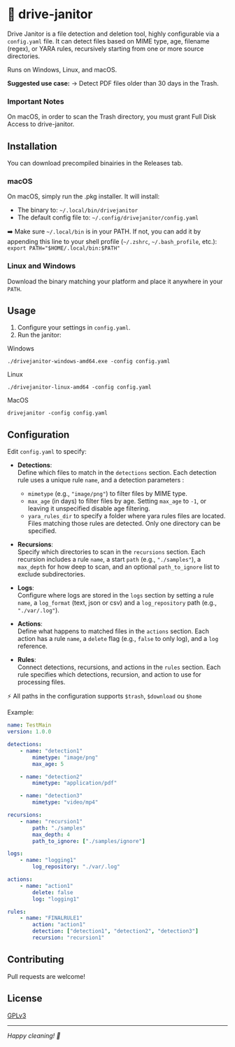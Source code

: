 # 🚗 drive-janitor

Drive Janitor is a file detection and deletion tool, highly configurable via a `config.yaml` file.
It can detect files based on MIME type, age, filename (regex), or YARA rules, recursively starting from one or more source directories.

Runs on Windows, Linux, and macOS.

**Suggested use case:**
-> Detect PDF files older than 30 days in the Trash.

### Important Notes

On macOS, in order to scan the Trash directory, you must grant Full Disk Access to drive-janitor.

## Installation

You can download precompiled binairies in the Releases tab.

### macOS

On macOS, simply run the .pkg installer.
It will install:
- The binary to: `~/.local/bin/drivejanitor`
- The default config file to: `~/.config/drivejanitor/config.yaml`

➡️ Make sure `~/.local/bin` is in your PATH. If not, you can add it by appending this line to your shell profile (`~/.zshrc`, `~/.bash_profile`, etc.):
```export PATH="$HOME/.local/bin:$PATH"```

### Linux and Windows
Download the binary matching your platform and place it anywhere in your `PATH`.

## Usage

1. Configure your settings in `config.yaml`.
2. Run the janitor:

Windows
```
./drivejanitor-windows-amd64.exe -config config.yaml
```

Linux
```
./drivejanitor-linux-amd64 -config config.yaml
```

MacOS
```
drivejanitor -config config.yaml
```

## Configuration

Edit `config.yaml` to specify:

- **Detections**:  
    Define which files to match in the `detections` section. Each detection rule uses a unique rule `name`, and a detection parameters :
    - `mimetype` (e.g., `"image/png"`) to filter files by MIME type. 
    - `max_age` (in days) to filter files by age. Setting `max_age` to `-1`, or leaving it unspecified disable age filtering.
    - `yara_rules_dir` to specify a folder where yara rules files are located. Files matching those rules are detected. Only one directory can be specified. 

- **Recursions**:  
    Specify which directories to scan in the `recursions` section. Each recursion includes a rule `name`, a start `path` (e.g., `"./samples"`), a `max_depth` for how deep to scan, and an optional `path_to_ignore` list to exclude subdirectories.

- **Logs**:  
    Configure where logs are stored in the `logs` section by setting a rule `name`, a `log_format` (text, json or csv) and a `log_repository` path (e.g., `"./var/.log"`).

- **Actions**:  
    Define what happens to matched files in the `actions` section. Each action has a rule `name`, a `delete` flag (e.g., `false` to only log), and a `log` reference.

- **Rules**:  
    Connect detections, recursions, and actions in the `rules` section. Each rule specifies which detections, recursion, and action to use for processing files.

⚡ All paths in the configuration supports `$trash`, `$download` ou `$home` 

Example:
```yaml
name: TestMain
version: 1.0.0

detections:
    - name: "detection1"
        mimetype: "image/png"
        max_age: 5

    - name: "detection2"
        mimetype: "application/pdf"

    - name: "detection3"
        mimetype: "video/mp4"

recursions:
    - name: "recursion1"
        path: "./samples"
        max_depth: 4
        path_to_ignore: ["./samples/ignore"]

logs:
    - name: "logging1"
        log_repository: "./var/.log"

actions:
    - name: "action1"
        delete: false 
        log: "logging1"

rules:
    - name: "FINALRULE1"
        action: "action1"
        detection: ["detection1", "detection2", "detection3"]
        recursion: "recursion1"
```

## Contributing

Pull requests are welcome! 

## License

[GPLv3](LICENSE)

---

*Happy cleaning! 🧹*

